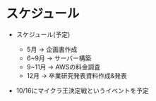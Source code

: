 # スケジュール

- スケジュール(予定)
	- 5月 -> 企画書作成
	- 6~9月 -> サーバー構築
	- 9~11月 -> AWSの料金調査
	- 12月 -> 卒業研究発表資料作成&発表

- 10/16にマイクラ王決定戦というイベントを予定
